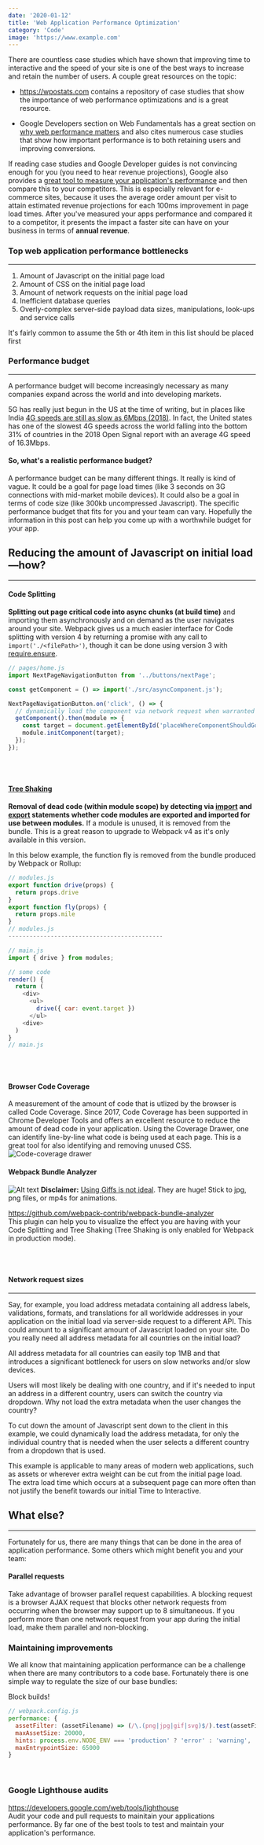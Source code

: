 ```yaml
---
date: '2020-01-12'
title: 'Web Application Performance Optimization'
category: 'Code'
image: 'https://www.example.com'
---
```


There are countless case studies which have shown that improving time to interactive and the speed of your site is one of the best ways to increase and retain the number of users. A couple great resources on the topic:

- https://wpostats.com contains a repository of case studies that show the importance of web performance optimizations and is a great resource.

- Google Developers section on Web Fundamentals has a great section on [why web performance matters](https://developers.google.com/web/fundamentals/performance/why-performance-matters) and also cites numerous case studies that show how important performance is to both retaining users and improving conversions.

If reading case studies and Google Developer guides is not convincing enough for you (you need to hear revenue projections), Google also provides a [great tool to measure your application's performance](https://www.thinkwithgoogle.com/feature/testmysite/) and then compare this to your competitors. This is especially relevant for e-commerce sites, because it uses the average order amount per visit to attain estimated revenue projections for each 100ms improvement in page load times. After you've measured your apps performance and compared it to a competitor, it presents the impact a faster site can have on your business in terms of <b>annual revenue</b>.

### Top web application performance bottlenecks

---

1. Amount of Javascript on the initial page load
2. Amount of CSS on the initial page load
3. Amount of network requests on the initial page load
4. Inefficient database queries
5. Overly-complex server-side payload data sizes, manipulations, look-ups and service calls

It's fairly common to assume the 5th or 4th item in this list should be placed first

### Performance budget

---

A performance budget will become increasingly necessary as many companies expand across the world and into developing markets.

5G has really just begun in the US at the time of writing, but in places like India [4G speeds are still as slow as 6Mbps (2018)](https://www.opensignal.com/reports/2018/02/state-of-lte). In fact, the United states has one of the slowest 4G speeds across the world falling into the bottom 31% of countries in the 2018 Open Signal report with an average 4G speed of 16.3Mbps.

#### So, what's a realistic performance budget?

A performance budget can be many different things. It really is kind of vague. It could be a goal for page load times (like 3 seconds on 3G connections with mid-market mobile devices). It could also be a goal in terms of code size (like 300kb uncompressed Javascript). The specific performance budget that fits for you and your team can vary. Hopefully the information in this post can help you come up with a worthwhile budget for your app.

## Reducing the amount of Javascript on initial load—how?

---

#### Code Splitting

<b>Splitting out page critical code into async chunks (at build time)</b> and importing them asynchronously and on demand as the user navigates around your site.
Webpack gives us a much easier interface for Code splitting with version 4 by returning a promise with any call to `import('./<filePath>')`, though it can be done using version 3 with [require.ensure](https://webpack.js.org/api/module-methods/#requireensure).

```js
// pages/home.js
import NextPageNavigationButton from '../buttons/nextPage';

const getComponent = () => import('./src/asyncComponent.js');

NextPageNavigationButton.on('click', () => {
  // dynamically load the component via network request when warranted
  getComponent().then(module => {
    const target = document.getElementById('placeWhereComponentShouldGo');
    module.initComponent(target);
  });
});
```

<br>
<br>

#### [Tree Shaking](https://webpack.js.org/guides/tree-shaking/)

<b>Removal of dead code (within module scope) by detecting via [import](https://developer.mozilla.org/en-US/docs/Web/JavaScript/Reference/Statements/import) and [export](https://developer.mozilla.org/en-US/docs/Web/JavaScript/Reference/Statements/export) statements whether code modules are exported and imported for use between modules.</b> If a module is unused, it is removed from the bundle. This is a great reason to upgrade to Webpack v4 as it's only available in this version.

In this below example, the function fly is removed from the bundle produced by Webpack or Rollup:

```js
// modules.js
export function drive(props) {
  return props.drive
}
export function fly(props) {
  return props.mile
}
// modules.js
--------------------------------------------

// main.js
import { drive } from modules;

// some code
render() {
  return (
    <div>
      <ul>
        drive({ car: event.target })
      </ul>
    <dive>
  )
}
// main.js
```

<br>
<br>

#### Browser Code Coverage

A measurement of the amount of code that is utlized by the browser is called Code Coverage. Since 2017, Code Coverage has been supported in Chrome Developer Tools and offers an excellent resource to reduce the amount of dead code in your application. Using the Coverage Drawer, one can identify line-by-line what code is being used at each page. This is a great tool for also identifying and removing unused CSS.
![Code-coverage drawer](https://developers.google.com/web/updates/images/2017/04/coverage.png)

#### Webpack Bundle Analyzer

![Alt text](https://cloud.githubusercontent.com/assets/302213/20628702/93f72404-b338-11e6-92d4-9a365550a701.gif)
<b>Disclaimer:</b> [Using Giffs is not ideal](https://developers.google.com/web/fundamentals/performance/optimizing-content-efficiency/replace-animated-gifs-with-video). They are huge! Stick to jpg, png files, or mp4s for animations.

https://github.com/webpack-contrib/webpack-bundle-analyzer <br>
This plugin can help you to visualize the effect you are having with your Code Splitting and Tree Shaking (Tree Shaking is only enabled for Webpack in production mode).

<br>
<br>

#### Network request sizes

---

Say, for example, you load address metadata containing all address labels, validations, formats, and translations for all worldwide addresses in your application on the initial load via server-side request to a different API. This could amount to a significant amount of Javascript loaded on your site. Do you really need all address metadata for all countries on the initial load?

All address metadata for all countries can easily top 1MB and that introduces a significant bottleneck for users on slow networks and/or slow devices.

Users will most likely be dealing with one country, and if it's needed to input an address in a different country, users can switch the country via dropdown. Why not load the extra metadata when the user changes the country?

To cut down the amount of Javascript sent down to the client in this example, we could dynamically load the address metadata, for only the individual country that is needed when the user selects a different country from a dropdown that is used.

This example is applicable to many areas of modern web applications, such as assets or wherever extra weight can be cut from the initial page load. The extra load time which occurs at a subsequent page can more often than not justify the benefit towards our initial Time to Interactive.

## What else?

---

Fortunately for us, there are many things that can be done in the area of application performance. Some others which might benefit you and your team:

#### Parallel requests

Take advantage of browser parallel request capabilities.
A blocking request is a browser AJAX request that blocks other network requests from occurring when the browser may support up to 8 simultaneous. If you perform more than one network request from your app during the initial load, make them parallel and non-blocking.

### Maintaining improvements

We all know that maintaining application performance can be a challenge when there are many contributors to a code base. Fortunately there is one simple way to regulate the size of our base bundles:

Block builds!

```js
// webpack.config.js
performance: {
  assetFilter: (assetFilename) => (/\.(png|jpg|gif|svg)$/).test(assetFilename),
  maxAssetSize: 20000,
  hints: process.env.NODE_ENV === 'production' ? 'error' : 'warning',
  maxEntrypointSize: 65000
}
```

<br>

### Google Lighthouse audits

https://developers.google.com/web/tools/lighthouse <br>
Audit your code and pull requests to mainitain your applications performance. By far one of the best tools to test and maintain your application's performance.

<br>
<br>
